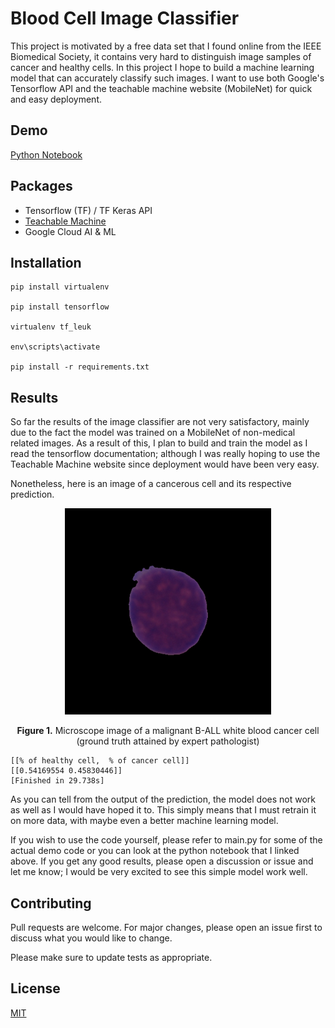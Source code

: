 # Blood Cell Image Classifier

This project is motivated by a free data set that I found online from the IEEE Biomedical Society, it contains very hard to distinguish image samples of cancer and healthy cells. In this project I hope to build a machine learning model that can accurately classify such images. I want to use both Google's Tensorflow API and the teachable machine website (MobileNet) for quick and easy deployment.

## Demo
[Python Notebook](https://colab.research.google.com/drive/1_OWkGEKsQ-966SutA3tQFFm2tUMgIHV-)

## Packages
- Tensorflow (TF) / TF Keras API
- [Teachable Machine](https://teachablemachine.withgoogle.com/)
- Google Cloud AI & ML


## Installation

```
pip install virtualenv

pip install tensorflow

virtualenv tf_leuk

env\scripts\activate

pip install -r requirements.txt
```

## Results
So far the results of the image classifier are not very satisfactory, mainly due to the fact the model was trained on a MobileNet of non-medical related images. As a result of this, I plan to build and train the model as I read the tensorflow documentation; although I was really hoping to use the Teachable Machine website since deployment would have been very easy.

Nonetheless, here is an image of a cancerous cell and its respective prediction.

<p align=center>
  <img width="330" height="auto" src='UID_H10_14_1_hem.bmp'>
</p>
<p align=center>
  <b>Figure 1.</b> Microscope image  of a malignant B-ALL white blood cancer cell (ground truth attained by expert pathologist)
</p>

```
[[% of healthy cell,  % of cancer cell]]
[[0.54169554 0.45830446]]
[Finished in 29.738s]
```

As you can tell from the output of the prediction, the model does not work as well as I would have hoped it to. This simply means that I must retrain it on more data, with maybe even a better machine learning model.

If you wish to use the code yourself, please refer to main.py for some of the actual demo code or you can look at the python notebook that I linked above. If you get any good results, please open a discussion or issue and let me know; I would be very excited to see this simple model work well.

## Contributing
Pull requests are welcome. For major changes, please open an issue first to discuss what you would like to change.

Please make sure to update tests as appropriate.

## License
[MIT](https://choosealicense.com/licenses/mit/)
